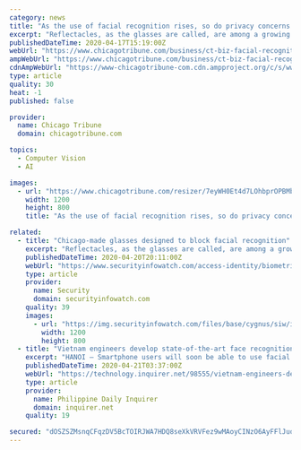 ```yaml
---
category: news
title: "As the use of facial recognition rises, so do privacy concerns. These Chicago-made glasses are designed to block the technology."
excerpt: "Reflectacles, as the glasses are called, are among a growing number of devices developed to protect individual privacy as facial recognition technology becomes cheaper, faster and more commonplace. The technology is increasingly used by law enforcement and touted by tech companies, in part because advancements in security cameras allow them to ..."
publishedDateTime: 2020-04-17T15:19:00Z
webUrl: "https://www.chicagotribune.com/business/ct-biz-facial-recognition-blocking-glasses-privacy-20200417-isy77jwrsncoholhndmyifadr4-story.html"
ampWebUrl: "https://www.chicagotribune.com/business/ct-biz-facial-recognition-blocking-glasses-privacy-20200417-isy77jwrsncoholhndmyifadr4-story.html?outputType=amp"
cdnAmpWebUrl: "https://www-chicagotribune-com.cdn.ampproject.org/c/s/www.chicagotribune.com/business/ct-biz-facial-recognition-blocking-glasses-privacy-20200417-isy77jwrsncoholhndmyifadr4-story.html?outputType=amp"
type: article
quality: 30
heat: -1
published: false

provider:
  name: Chicago Tribune
  domain: chicagotribune.com

topics:
  - Computer Vision
  - AI

images:
  - url: "https://www.chicagotribune.com/resizer/7eyWH0Et4d7LOhbprOPBMbMruks=/1200x0/top/arc-anglerfish-arc2-prod-tronc.s3.amazonaws.com/public/XDYI4M46DBCRRC7DFNT3MRVA5E.jpg"
    width: 1200
    height: 800
    title: "As the use of facial recognition rises, so do privacy concerns. These Chicago-made glasses are designed to block the technology."

related:
  - title: "Chicago-made glasses designed to block facial recognition"
    excerpt: "Reflectacles, as the glasses are called, are among a growing number of devices developed to protect individual privacy as facial recognition technology becomes cheaper, faster and more commonplace. The technology is increasingly used by law enforcement and touted by tech companies, in part because advancements in security cameras allow them to ..."
    publishedDateTime: 2020-04-20T20:11:00Z
    webUrl: "https://www.securityinfowatch.com/access-identity/biometrics/facial-recognition-solutions/news/21134648/chicagomade-glasses-designed-to-block-facial-recognition"
    type: article
    provider:
      name: Security
      domain: securityinfowatch.com
    quality: 39
    images:
      - url: "https://img.securityinfowatch.com/files/base/cygnus/siw/image/2020/04/US_NEWS_DAYWATCH_PRITZKER_PUSHES_BACK_ON_5_TB.5e9e00bc89e07.png?auto=format&fit=max&w=1200"
        width: 1200
        height: 800
  - title: "Vietnam engineers develop state-of-the-art face recognition technology"
    excerpt: "HANOI — Smartphone users will soon be able to use facial recognition to unlock their devices – without removing their face masks. Brand new, state-of-the-art technology has been developed by engineers in Viet Nam that will allow phone cameras to identify users even if the faces are partially covered. As the COVID-19 pandemic spreads across ..."
    publishedDateTime: 2020-04-21T03:37:00Z
    webUrl: "https://technology.inquirer.net/98555/vietnam-engineers-develop-state-of-the-art-face-recognition-technology"
    type: article
    provider:
      name: Philippine Daily Inquirer
      domain: inquirer.net
    quality: 19

secured: "dOSZSZMsnqCFqzDV5BcTOIRJWA7HDQ8seXkVRVFez9wMAoyCINzO6AyFFlJuoXRaX2JWEeDkp3rWQwGwaRjnupvSYQULL9j6VzPtY/6xtlciYEbEUn4Sbb2s/H8emt8ywfze3666KdW3Xt/TARQw59h/3dMnXbAwizKCFp2B0T9IDxHNwwWAcuGyfCkvNSD1KWxC3Z+c1qjyt/Bd3vSz+D6E7hhr5EMrrZyddsP5/5qQ2qpk2KhXh3f7eFayIGGvujqK12gGEgbbFVGpM/V+onJHoF6mYuFSUqsJ4LFwVvmK0CyhP361ofCcZJyhUxL1a/4NSTBp+c6NnoMRjRYxg90B9PHSZj0NEDzGepgV6PsMX0q6fwjwo5cJZ1dJW+tvNILBSMId/TDymqDuxrToteFlFYD+MxNPH5JTKdAbE/S+HG3qvaVVberYyxETbzeJJtrHz3m2upedK6fKEczdEUMoceD/kns2Sw7xcBnLZ6U=;WLstq/vysF9YZJX78sO+4A=="
---
```


